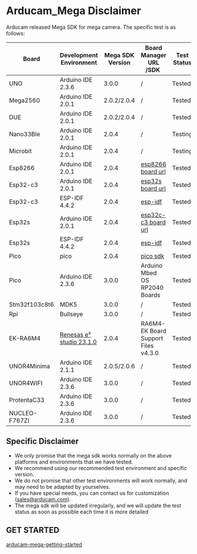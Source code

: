 # Arducam_Mega Disclaimer

Arducam released Mega SDK for mega camera. The specific test is as follows:

| Board         | Development Environment                                                                                             | Mega SDK Version | Board Manager URL<br />/SDK                                                                                        | Test Status |
| ------------- | ------------------------------------------------------------------------------------------------------------------- | ---------------- | ------------------------------------------------------------------------------------------------------------------- | ----------- |
| UNO           | Arduino IDE 2.3.6                                                                                                   | 3.0.0      | /                                                                                                                   | Tested      |
| Mega2560      | Arduino IDE 2.0.1                                                                                                   | 2.0.2/2.0.4      | /                                                                                                                   | Tested      |
| DUE           | Arduino IDE 2.0.1                                                                                                   | 2.0.2/2.0.4      | /                                                                                                                   | Tested      |
| Nano33Ble     | Arduino IDE 2.0.1                                                                                                   | 2.0.4            | /                                                                                                                   | Testing     |
| Microbit      | Arduino IDE 2.0.1                                                                                                   | 2.0.4            | /                                                                                                                   | Testing     |
| Esp8266       | Arduino IDE 2.0.1                                                                                                   | 2.0.4            | [esp8266 board url](http://arduino.esp8266.com/stable/package_esp8266com_index.json)                                   | Tested      |
| Esp32-c3      | Arduino IDE 2.0.1                                                                                                   | 2.0.4            | [esp32s board url](https://raw.githubusercontent.com/espressif/arduino-esp32/gh-pages/package_esp32_dev_index.json)    | Tested      |
| Esp32-c3      | ESP-IDF 4.4.2                                                                                                       | 2.0.4            | [esp-idf](https://dl.espressif.cn/dl/esp-idf/?idf=4.4)                                                                 | Tested      |
| Esp32s        | Arduino IDE 2.0.1                                                                                                   | 2.0.4            | [esp32c-c3 board url](https://raw.githubusercontent.com/espressif/arduino-esp32/gh-pages/package_esp32_dev_index.json) | Tested      |
| Esp32s        | ESP-IDF 4.4.2                                                                                                       | 2.0.4            | [esp-idf](https://dl.espressif.cn/dl/esp-idf/?idf=4.4)                                                                 | Tested      |
| Pico          | pico                                                                                                                | 2.0.4            | [pico sdk](https://github.com/raspberrypi/pico-sdk)                                                                    | Tested      |
| Pico          | Arduino IDE 2.3.6                                                                                                   | 3.0.0            | Arduino Mbed OS RP2040 Boards                                                                                       | Tested      |
| Stm32f103c8t6 | MDK5                                                                                                                | 3.0.0            | /                                                                                                                   | Tested      |
| Rpi           | Bullseye                                                                                                            | 3.0.0      | /                                                                                                                   | Tested      |
| EK-RA6M4      | [Renesas e² studio 23.1.0](https://github.com/renesas/fsp/releases/download/v4.3.0/setup_fsp_v4_3_0_e2s_v2023-01.exe) | 2.0.4            | RA6M4-EK Board Support Files   v4.3.0                                                                               | Tested      |
| UNOR4Minima   | Arduino IDE 2.1.1                                                                                                   | 2.0.5/2.0.6      | /                                                                                                                   | Tested      |
| UNOR4WIFI     | Arduino IDE 2.3.6                                                                                                   | 3.0.0      | /                                                                                                                   | Tested      |
| ProtentaC33   | Arduino IDE 2.3.6                                                                                                   | 3.0.0      | /                                                                                                                   | Tested      |
| NUCLEO-F767ZI | Arduino IDE 2.3.6                                                                                                    | 3.0.0      | /                                                                                                                  | Tested      |

## Specific Disclaimer

- We only promise that the mega sdk works normally on the above platforms and environments that we have tested.
- We recommend using our recommended test environment and specific version.
- We do not promise that other test environments will work normally, and may need to be adapted by yourselves.
- If you have special needs, you can contact us for customization (sales@arducam.com).
- The mega sdk will be updated irregularly, and we will update the test status as soon as possible each time it is more detailed

## GET STARTED

[arducam-mega-getting-started](https://www.arducam.com/docs/arducam-mega/arducam-mega-getting-started/packs/getStarted.html)


